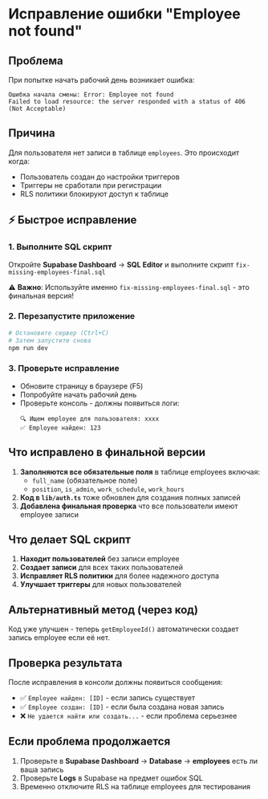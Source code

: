 # Исправление ошибки "Employee not found"

## Проблема
При попытке начать рабочий день возникает ошибка:
```
Ошибка начала смены: Error: Employee not found
Failed to load resource: the server responded with a status of 406 (Not Acceptable)
```

## Причина
Для пользователя нет записи в таблице `employees`. Это происходит когда:
- Пользователь создан до настройки триггеров
- Триггеры не сработали при регистрации
- RLS политики блокируют доступ к таблице

## ⚡ Быстрое исправление

### 1. Выполните SQL скрипт
Откройте **Supabase Dashboard** → **SQL Editor** и выполните скрипт `fix-missing-employees-final.sql` 

⚠️ **Важно**: Используйте именно `fix-missing-employees-final.sql` - это финальная версия!

### 2. Перезапустите приложение
```bash
# Остановите сервер (Ctrl+C)
# Затем запустите снова
npm run dev
```

### 3. Проверьте исправление
- Обновите страницу в браузере (F5)
- Попробуйте начать рабочий день
- Проверьте консоль - должны появиться логи:
  ```
  🔍 Ищем employee для пользователя: xxxx
  ✅ Employee найден: 123
  ```

## Что исправлено в финальной версии

1. **Заполняются все обязательные поля** в таблице employees включая:
   - `full_name` (обязательное поле)
   - `position`, `is_admin`, `work_schedule`, `work_hours`
2. **Код в `lib/auth.ts`** тоже обновлен для создания полных записей
3. **Добавлена финальная проверка** что все пользователи имеют employee записи

## Что делает SQL скрипт

1. **Находит пользователей** без записи employee
2. **Создает записи** для всех таких пользователей  
3. **Исправляет RLS политики** для более надежного доступа
4. **Улучшает триггеры** для новых пользователей

## Альтернативный метод (через код)

Код уже улучшен - теперь `getEmployeeId()` автоматически создает запись employee если её нет.

## Проверка результата

После исправления в консоли должны появиться сообщения:
- ✅ `Employee найден: [ID]` - если запись существует
- ✅ `Employee создан: [ID]` - если была создана новая запись  
- ❌ `Не удается найти или создать...` - если проблема серьезнее

## Если проблема продолжается

1. Проверьте в **Supabase Dashboard** → **Database** → **employees** есть ли ваша запись
2. Проверьте **Logs** в Supabase на предмет ошибок SQL
3. Временно отключите RLS на таблице employees для тестирования 